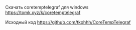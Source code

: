 Скачать coretemptelegraf для windows https://tomk.xyz/k/coretemptelegraf

Исходный код https://github.com/tkohhh/CoreTempTelegraf